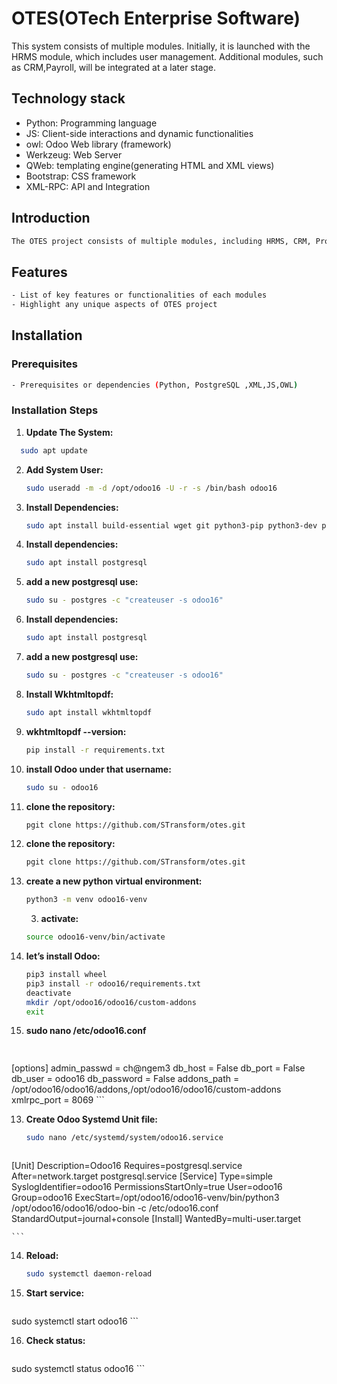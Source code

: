 # OTES(OTech Enterprise Software)

This system consists of multiple modules. Initially, it is launched with the HRMS module, which includes user management. Additional modules, such as CRM,Payroll, will be integrated at a later stage.
  
## Technology stack
- Python: Programming language
- JS: Client-side interactions and dynamic functionalities
- owl: Odoo Web library (framework)
- Werkzeug: Web Server
- QWeb: templating engine(generating HTML and XML views)
- Bootstrap: CSS framework
- XML-RPC: API and Integration
   
## Introduction
```bash
The OTES project consists of multiple modules, including HRMS, CRM, Project Management, and Inventory.
 ```
## Features
```bash
- List of key features or functionalities of each modules
- Highlight any unique aspects of OTES project
 ```
## Installation

### Prerequisites
 ```bash
- Prerequisites or dependencies (Python, PostgreSQL ,XML,JS,OWL)
 ```
### Installation Steps

1. **Update The System:**
    
 ```bash
   sudo apt update
  ```
2. **Add System User:**

    ```bash
    sudo useradd -m -d /opt/odoo16 -U -r -s /bin/bash odoo16
    ```

2. **Install Dependencies:**

    ```bash
   sudo apt install build-essential wget git python3-pip python3-dev python3-venv python3-wheel libfreetype6-dev libxml2-dev libzip-dev libsasl2-dev python3-setuptools libjpeg-dev zlib1g-dev libpq-dev libxslt1-dev libldap2-dev libtiff5-dev libopenjp2-7-dev
    ```

3. **Install dependencies:**

    ```bash
    sudo apt install postgresql
    ```
4. **add a new postgresql use:**

    ```bash
   sudo su - postgres -c "createuser -s odoo16"
    ```
3. **Install dependencies:**

    ```bash
    sudo apt install postgresql
    ```
4. **add a new postgresql use:**

    ```bash
   sudo su - postgres -c "createuser -s odoo16"
    ```

5. **Install Wkhtmltopdf:**

    ```bash
    sudo apt install wkhtmltopdf
    ```

6. **wkhtmltopdf --version:**

    ```bash
    pip install -r requirements.txt
    ```
7. **install Odoo under that username:**

    ```bash
    sudo su - odoo16
    ```


8. **clone the repository:**

    ```bash
    pgit clone https://github.com/STransform/otes.git
    ```
9. **clone the repository:**

    ```bash
    pgit clone https://github.com/STransform/otes.git
    ```
10. **create a new python virtual environment:**

    ```bash
    python3 -m venv odoo16-venv
    ```
    3. **activate:**

    ```bash
    source odoo16-venv/bin/activate
    ```
11. **let’s install Odoo:**

    ```bash
    pip3 install wheel
    pip3 install -r odoo16/requirements.txt
    deactivate
    mkdir /opt/odoo16/odoo16/custom-addons
    exit
    ```
12. **sudo nano /etc/odoo16.conf**

    ```bash
   
   [options]
admin_passwd = ch@ngem3
db_host = False
db_port = False
db_user = odoo16
db_password = False
addons_path = /opt/odoo16/odoo16/addons,/opt/odoo16/odoo16/custom-addons
xmlrpc_port = 8069
    ```

13. **Create Odoo Systemd Unit file:**

    ```bash
    sudo nano /etc/systemd/system/odoo16.service
    
    ```
      ```bash
 [Unit]
Description=Odoo16
Requires=postgresql.service
After=network.target postgresql.service
[Service]
Type=simple
SyslogIdentifier=odoo16
PermissionsStartOnly=true
User=odoo16
Group=odoo16
ExecStart=/opt/odoo16/odoo16-venv/bin/python3 /opt/odoo16/odoo16/odoo-bin -c /etc/odoo16.conf
StandardOutput=journal+console
[Install]
WantedBy=multi-user.target
    
    ```
14. **Reload:**

    ```bash
    sudo systemctl daemon-reload
    ```
15. **Start service:**

    ```bash
   sudo systemctl start odoo16
    ```
    
16. **Check status:**

    ```bash
   sudo systemctl status odoo16
    ```



